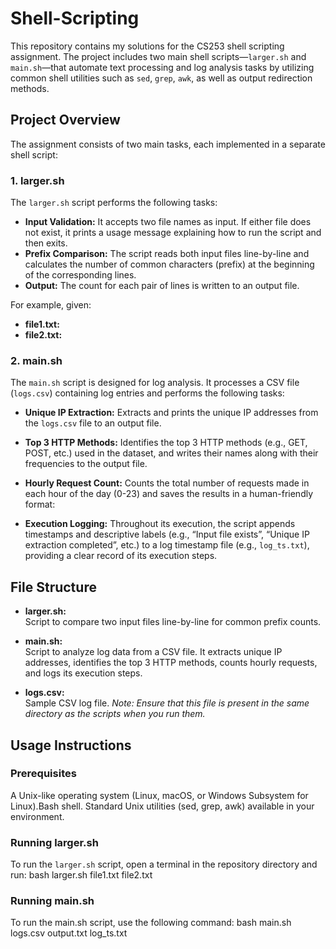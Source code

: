# Shell-Scripting
This repository contains my solutions for the CS253 shell scripting assignment. The project includes two main shell scripts—`larger.sh` and `main.sh`—that automate text processing and log analysis tasks by utilizing common shell utilities such as `sed`, `grep`, `awk`, as well as output redirection methods.

## Project Overview

The assignment consists of two main tasks, each implemented in a separate shell script:

### 1. larger.sh
The `larger.sh` script performs the following tasks:
- **Input Validation:** It accepts two file names as input. If either file does not exist, it prints a usage message explaining how to run the script and then exits.
- **Prefix Comparison:** The script reads both input files line-by-line and calculates the number of common characters (prefix) at the beginning of the corresponding lines.
- **Output:** The count for each pair of lines is written to an output file.

For example, given:
- **file1.txt:**
- **file2.txt:**

### 2. main.sh
The `main.sh` script is designed for log analysis. It processes a CSV file (`logs.csv`) containing log entries and performs the following tasks:
- **Unique IP Extraction:** Extracts and prints the unique IP addresses from the `logs.csv` file to an output file.
- **Top 3 HTTP Methods:** Identifies the top 3 HTTP methods (e.g., GET, POST, etc.) used in the dataset, and writes their names along with their frequencies to the output file.
- **Hourly Request Count:** Counts the total number of requests made in each hour of the day (0-23) and saves the results in a human-friendly format:

- **Execution Logging:** Throughout its execution, the script appends timestamps and descriptive labels (e.g., “Input file exists”, “Unique IP extraction completed”, etc.) to a log timestamp file (e.g., `log_ts.txt`), providing a clear record of its execution steps.

## File Structure

- **larger.sh:**  
Script to compare two input files line-by-line for common prefix counts.

- **main.sh:**  
Script to analyze log data from a CSV file. It extracts unique IP addresses, identifies the top 3 HTTP methods, counts hourly requests, and logs its execution steps.

- **logs.csv:**  
Sample CSV log file. *Note: Ensure that this file is present in the same directory as the scripts when you run them.*

## Usage Instructions

### Prerequisites
A Unix-like operating system (Linux, macOS, or Windows Subsystem for Linux).Bash shell.
Standard Unix utilities (sed, grep, awk) available in your environment.

### Running larger.sh
To run the `larger.sh` script, open a terminal in the repository directory and run:
bash larger.sh file1.txt file2.txt

### Running main.sh
To run the main.sh script, use the following command: bash main.sh logs.csv output.txt log_ts.txt

